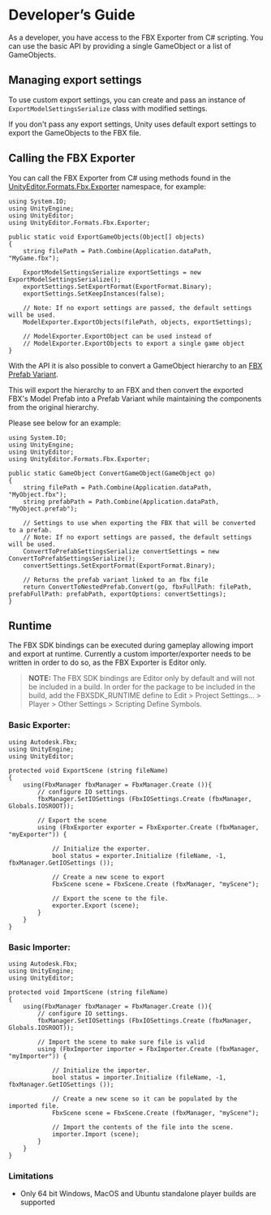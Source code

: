 # Developer’s Guide

As a developer, you have access to the FBX Exporter from C# scripting. You can use the basic API by providing a single GameObject or a list of GameObjects. 

## Managing export settings

To use custom export settings, you can create and pass an instance of `ExportModelSettingsSerialize` class with modified settings.

If you don't pass any export settings, Unity uses default export settings to export the GameObjects to the FBX file.

## Calling the FBX Exporter

You can call the FBX Exporter from C# using methods found in the [UnityEditor.Formats.Fbx.Exporter](UnityEditor.Formats.Fbx.Exporter.html) namespace, for example:

```
using System.IO;
using UnityEngine;
using UnityEditor;
using UnityEditor.Formats.Fbx.Exporter;

public static void ExportGameObjects(Object[] objects)
{
    string filePath = Path.Combine(Application.dataPath, "MyGame.fbx");

    ExportModelSettingsSerialize exportSettings = new ExportModelSettingsSerialize();
    exportSettings.SetExportFormat(ExportFormat.Binary);
    exportSettings.SetKeepInstances(false);

    // Note: If no export settings are passed, the default settings will be used.
    ModelExporter.ExportObjects(filePath, objects, exportSettings);

    // ModelExporter.ExportObject can be used instead of 
    // ModelExporter.ExportObjects to export a single game object
}
```

With the API it is also possible to convert a GameObject hierarchy to an [FBX Prefab Variant](prefabs.md). 

This will export the hierarchy to an FBX and then convert the exported FBX's Model Prefab into a Prefab Variant while maintaining the components from the original hierarchy.

Please see below for an example:

```
using System.IO;
using UnityEngine;
using UnityEditor;
using UnityEditor.Formats.Fbx.Exporter;

public static GameObject ConvertGameObject(GameObject go)
{
    string filePath = Path.Combine(Application.dataPath, "MyObject.fbx");
    string prefabPath = Path.Combine(Application.dataPath, "MyObject.prefab");

    // Settings to use when exporting the FBX that will be converted to a prefab.
    // Note: If no export settings are passed, the default settings will be used.
    ConvertToPrefabSettingsSerialize convertSettings = new ConvertToPrefabSettingsSerialize();
    convertSettings.SetExportFormat(ExportFormat.Binary);

    // Returns the prefab variant linked to an fbx file
    return ConvertToNestedPrefab.Convert(go, fbxFullPath: filePath, prefabFullPath: prefabPath, exportOptions: convertSettings);
}
```


## Runtime

The FBX SDK bindings can be executed during gameplay allowing import and export at runtime. Currently a custom importer/exporter needs to be written in order to do so, as the FBX Exporter is Editor only.

> **NOTE:** The FBX SDK bindings are Editor only by default and will not be included in a build. In order for the package to be included in the build, add the FBXSDK_RUNTIME define to Edit > Project Settings... > Player > Other Settings > Scripting Define Symbols.

### Basic Exporter:

```
using Autodesk.Fbx;
using UnityEngine;
using UnityEditor;

protected void ExportScene (string fileName)
{
    using(FbxManager fbxManager = FbxManager.Create ()){
        // configure IO settings.
        fbxManager.SetIOSettings (FbxIOSettings.Create (fbxManager, Globals.IOSROOT));
        
        // Export the scene
        using (FbxExporter exporter = FbxExporter.Create (fbxManager, "myExporter")) {

            // Initialize the exporter.
            bool status = exporter.Initialize (fileName, -1, fbxManager.GetIOSettings ());

            // Create a new scene to export
            FbxScene scene = FbxScene.Create (fbxManager, "myScene");

            // Export the scene to the file.
            exporter.Export (scene);
        }
    }
}
```

### Basic Importer:

```
using Autodesk.Fbx;
using UnityEngine;
using UnityEditor;

protected void ImportScene (string fileName)
{
    using(FbxManager fbxManager = FbxManager.Create ()){
        // configure IO settings.
        fbxManager.SetIOSettings (FbxIOSettings.Create (fbxManager, Globals.IOSROOT));
        
        // Import the scene to make sure file is valid
        using (FbxImporter importer = FbxImporter.Create (fbxManager, "myImporter")) {

            // Initialize the importer.
            bool status = importer.Initialize (fileName, -1, fbxManager.GetIOSettings ());

            // Create a new scene so it can be populated by the imported file.
            FbxScene scene = FbxScene.Create (fbxManager, "myScene");

            // Import the contents of the file into the scene.
            importer.Import (scene);
        }
    }
}
```

### Limitations

* Only 64 bit Windows, MacOS and Ubuntu standalone player builds are supported